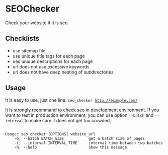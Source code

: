 # SEOChecker

Check your website if it is seo.

## Checklists

- use sitemap file
- use unique title tags for each page
- ues unique descriptions for each page
- url does not use excessive keywords
- url does not have deep nesting of subdirectories

## Usage

It is easy to use, just one line.
<code>seo_checker http://example.com/</code>

It is strongly recommand to check seo in development environment. If you want to test in production environment, you can use option <code>--batch</code> and <code>--interval</code> to make sure it does not get too crowded.

<pre><code>
Usage: seo_checker [OPTIONS] website_url
    -b, --batch BATCH_SIZE           get a batch size of pages
    -i, --interval INTERVAL_TIME     interval time between two batches
    -h, --help                       Show this message
</code></pre>

